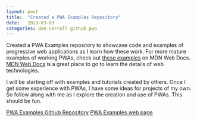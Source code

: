 ```yaml
---
layout: post
title:  "Created a PWA Examples Repository"
date:   2023-03-03
categories: dan-carroll github pwa
---
```


Created a PWA Examples repository to showcase code and examples of progressive web applications as I learn how these work. For more mature examples of working PWAs, check out [these examples](https://github.com/mdn/pwa-examples) on MDN Web Docs. [MDN Web Docs](https://github.com/mdn) is a great place to go to learn the details of web technologies.

I will be starting off with examples and tutorials created by others. Once I get some experience with PWAs, I have some ideas for projects of my own. So follow along with me as I explore the creation and use of PWAs. This should be fun.

[PWA Examples Github Repository](https://github.com/dan-carroll/pwa-examples)
[PWA Examples web page](https://dan-carroll.github.io/pwa-examples/)
